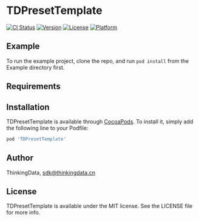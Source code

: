 # TDPresetTemplate

[![CI Status](https://img.shields.io/travis/ThinkingDataAnalytics/TDPresetTemplate.svg?style=flat)](https://travis-ci.org/ThinkingDataAnalytics/TDPresetTemplate)
[![Version](https://img.shields.io/cocoapods/v/TDPresetTemplate.svg?style=flat)](https://cocoapods.org/pods/TDPresetTemplate)
[![License](https://img.shields.io/cocoapods/l/TDPresetTemplate.svg?style=flat)](https://cocoapods.org/pods/TDPresetTemplate)
[![Platform](https://img.shields.io/cocoapods/p/TDPresetTemplate.svg?style=flat)](https://cocoapods.org/pods/TDPresetTemplate)

## Example

To run the example project, clone the repo, and run `pod install` from the Example directory first.

## Requirements

## Installation

TDPresetTemplate is available through [CocoaPods](https://cocoapods.org). To install
it, simply add the following line to your Podfile:

```ruby
pod 'TDPresetTemplate'
```

## Author

ThinkingData, sdk@thinkingdata.cn

## License

TDPresetTemplate is available under the MIT license. See the LICENSE file for more info.
